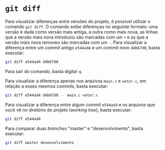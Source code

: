 # `git diff`

Para visualizar diferenças entre versões do projeto, é possível utilizar o
comando `git diff`. O comando exibe diferenças no seguinte formato: uma versão
é dada como versão mais antiga, a outra como mais nova, as linhas que a versão
mais nova introduziu são marcadas com um `+` e as que a versão mais nova removeu
são marcadas com um `-`. Para visualizar a diferença entre um _commit_ antigo
`e544ad4` e um _commit_ novo `d4b67d0`, basta executar:
```sh
git diff e544ad4 d4b67d0
```
Para sair do comando, basta digitar `q`.

Para visualizar a diferença apenas nos arquivos `main.c` e `vetor.c`, em relação
a esses mesmos _commits_, basta executar:
```sh
git diff e544ad4 d4b67d0 -- main.c vetor.c
```

Para visualizar a diferença entre algum _commit_ `e544ad4` e os arquivos que
você vê no diretório do projeto (_working tree_), basta executar:
```sh
git diff e544ad4
```

Para comparar duas _branches_ "master" e "desenvolvimento", basta executar:
```sh
git diff master desenvolvimento
```
